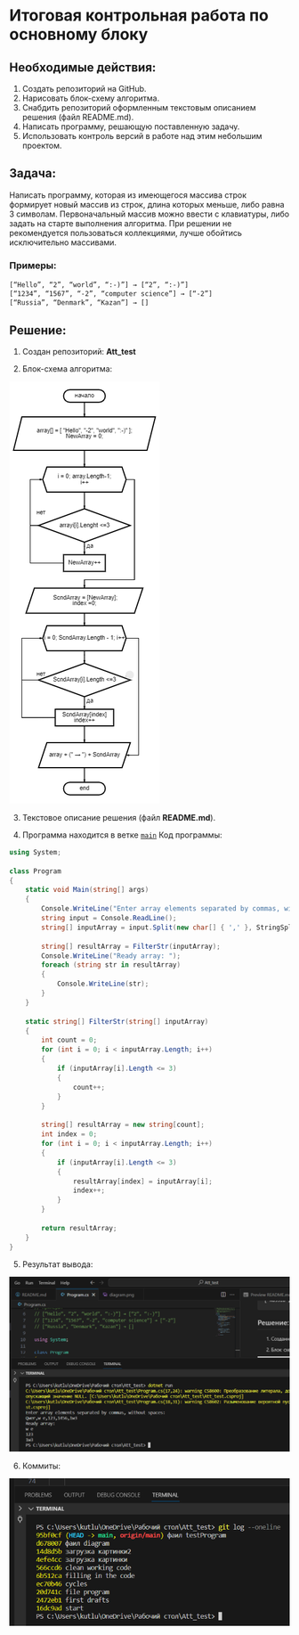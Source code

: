 # Итоговая контрольная работа по основному блоку

## Необходимые действия:

1. Создать репозиторий на GitHub.
2. Нарисовать блок-схему алгоритма.
3. Снабдить репозиторий оформленным текстовым описанием решения (файл README.md).
4. Написать программу, решающую поставленную задачу.
5. Использовать контроль версий в работе над этим небольшим проектом.

## Задача:

Написать программу, которая из имеющегося массива строк формирует новый массив из строк, длина которых меньше, либо равна 3 символам. Первоначальный массив можно ввести с клавиатуры, либо задать на старте выполнения алгоритма. При решении не рекомендуется пользоваться коллекциями, лучше обойтись исключительно массивами.

### Примеры:
```
[“Hello”, “2”, “world”, “:-)”] → [“2”, “:-)”]
[“1234”, “1567”, “-2”, “computer science”] → [“-2”]
[“Russia”, “Denmark”, “Kazan”] → []
```

## Решение:

1. Создан репозиторий: **Att_test**

2. Блок-схема алгоритма: 

![схема](diagram.png)

3. Текстовое описание решения (файл **README.md**).

4. Программа находится в ветке [`main`](https://github.com/Kutlubaeva6/Att_test/blob/main/Program.cs "Открыть решение")
Код программы:
```cs
using System;

class Program
{
    static void Main(string[] args)
    {
        Console.WriteLine("Enter array elements separated by commas, without spaces: ");
        string input = Console.ReadLine();
        string[] inputArray = input.Split(new char[] { ',' }, StringSplitOptions.RemoveEmptyEntries);

        string[] resultArray = FilterStr(inputArray);
        Console.WriteLine("Ready array: ");
        foreach (string str in resultArray)
        {
            Console.WriteLine(str);
        }
    }

    static string[] FilterStr(string[] inputArray)
    {
        int count = 0;
        for (int i = 0; i < inputArray.Length; i++)
        {
            if (inputArray[i].Length <= 3)
            {
                count++;
            }
        }

        string[] resultArray = new string[count];
        int index = 0;
        for (int i = 0; i < inputArray.Length; i++)
        {
            if (inputArray[i].Length <= 3)
            {
                resultArray[index] = inputArray[i];
                index++;
            }
        }

        return resultArray;
    }
}
```

5. Результат вывода:

![Resalt](testProgram.png)


6. Коммиты:

![Коммит](коммиты.png)